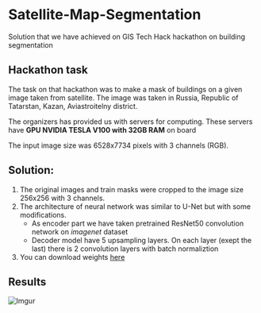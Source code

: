 # Satellite-Map-Segmentation
Solution that we have achieved on GIS Tech Hack hackathon on building segmentation

## Hackathon task
The task on that hackathon was to make a mask of buildings on a given image taken from satellite. The image was taken in Russia, Republic of Tatarstan, Kazan, Aviastroitelny district.

The organizers has provided us with servers for computing. These servers have **GPU NVIDIA TESLA V100 with 32GB RAM** on board

The input image size was 6528x7734 pixels with 3 channels (RGB).

## Solution:
1. The original images and train masks were cropped to the image size 256x256 with 3 channels.
2. The architecture of neural network was similar to U-Net but with some modifications.
    * As encoder part we have taken pretrained ResNet50 convolution network on *imagenet* dataset
    * Decoder model have 5 upsampling layers. On each layer (exept the last) there is 2 convolution layers with batch normaliztion
3. You can download weights [here](https://yadi.sk/d/9OkyfadDlntJjA)    

## Results
![Imgur](https://i.imgur.com/A3IznSR.png)
